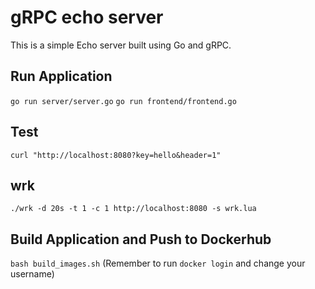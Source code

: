 # gRPC echo server

This is a simple Echo server built using Go and gRPC.

## Run Application
`go run server/server.go`
`go run frontend/frontend.go`

## Test
`curl "http://localhost:8080?key=hello&header=1"`

## wrk
`./wrk -d 20s -t 1 -c 1 http://localhost:8080 -s wrk.lua`


## Build Application and Push to Dockerhub
`bash build_images.sh`  (Remember to run `docker login` and change your username)
